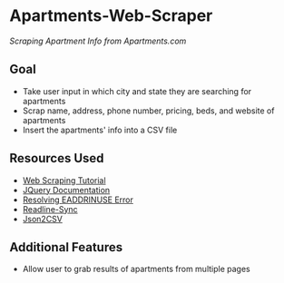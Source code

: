 # Apartments-Web-Scraper

*Scraping Apartment Info from Apartments.com*

## Goal
- Take user input in which city and state they are searching for apartments
- Scrap name, address, phone number, pricing, beds, and website of apartments
- Insert the apartments' info into a CSV file

## Resources Used
 - [Web Scraping Tutorial](https://youtu.be/-3lqUHeZs_0)
 - [JQuery Documentation](https://api.jquery.com/)
 - [Resolving EADDRINUSE Error](https://stackoverflow.com/questions/4075287/node-express-eaddrinuse-address-already-in-use-kill-server)
 - [Readline-Sync](https://www.npmjs.com/package/readline-sync)
 - [Json2CSV](https://www.npmjs.com/package/json2csv)

## Additional Features
- Allow user to grab results of apartments from multiple pages